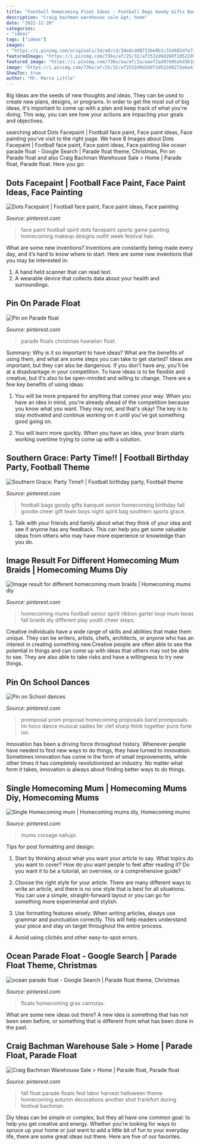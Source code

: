 ```yaml
---
title: "Football Homecoming Float Ideas - Football Bags Goody Gifts Banquet Senior Homecoming Birthday Fall Goodie Cheer Gift Team Boys Night Spirit Bag Southern Sports Grace"
description: "Craig bachman warehouse sale &gt; home"
date: "2022-12-20"
categories:
- "ideas"
tags: ["ideas"]
images:
- "https://i.pinimg.com/originals/3d/ed/cd/3dedcdd0732be0b1c314682dfe7396da.jpg"
featuredImage: "https://i.pinimg.com/736x/af/25/32/af2532d9d260f2d522d9272e6a43b5e9--musical-promposal-ideas-promposal-music.jpg"
featured_image: "https://i.pinimg.com/736x/aa/ef/2a/aaef2ad97605a5d3b105c57901bddd92--fall-fest-labor-day.jpg"
image: "https://i.pinimg.com/736x/af/25/32/af2532d9d260f2d522d9272e6a43b5e9--musical-promposal-ideas-promposal-music.jpg"
ShowToc: true
author: "Mr. Marco Little"
---
```



Big Ideas are the seeds of new thoughts and ideas. They can be used to create new plans, designs, or programs. In order to get the most out of big ideas, it's important to come up with a plan and keep track of what you're doing. This way, you can see how your actions are impacting your goals and objectives.

	

		
searching about Dots Facepaint | Football face paint, Face paint ideas, Face painting you've visit to the right page. We have 8 Images about Dots Facepaint | Football face paint, Face paint ideas, Face painting like ocean parade float - Google Search | Parade float theme, Christmas, Pin on Parade float and also Craig Bachman Warehouse Sale &gt; Home | Parade float, Parade float. Here you go:
		
    
## Dots Facepaint | Football Face Paint, Face Paint Ideas, Face Painting

<img loading=lazy src="https://i.pinimg.com/736x/1b/9a/ed/1b9aed9e407b8167d8c59531670863d2--football-face-paint-facepaint-ideas.jpg" onerror="this.onerror=null;this.src='https://tse4.mm.bing.net/th?id=OIP.4PUErNXBHT_tQR-JqstilAHaNJ&amp;pid=15.1';" alt="Dots Facepaint | Football face paint, Face paint ideas, Face painting">

_Source: pinterest.com_

>face paint football spirit dots facepaint sports game painting homecoming makeup designs outfit week festival hair. 

	

What are some new inventions?
Inventions are constantly being made every day, and it’s hard to know where to start. Here are some new inventions that you may be interested in: 
1. A hand held scanner that can read text.
2. A wearable device that collects data about your health and surroundings. 

    
## Pin On Parade Float

<img loading=lazy src="https://i.pinimg.com/736x/86/7c/87/867c8774746bb1a95f8846cf34742dc5--parade-floats.jpg" onerror="this.onerror=null;this.src='https://tse4.mm.bing.net/th?id=OIP.bB7_ad4enRqbjQob299mXgHaFj&amp;pid=15.1';" alt="Pin on Parade float">

_Source: pinterest.com_

>parade floats christmas hawaiian float. 

	

Summary: Why is it so important to have ideas? What are the benefits of using them, and what are some steps you can take to get started?
Ideas are important, but they can also be dangerous. If you don't have any, you'll be at a disadvantage in your competition. To have ideas is to be flexible and creative, but it's also to be open-minded and willing to change. There are a few key benefits of using ideas: 
1) You will be more prepared for anything that comes your way. When you have an idea in mind, you're already ahead of the competition because you know what you want. They may not, and that's okay! The key is to stay motivated and continue working on it until you've got something good going on. 

2) You will learn more quickly. When you have an idea, your brain starts working overtime trying to come up with a solution.

    
## Southern Grace: Party Time!! | Football Birthday Party, Football Theme

<img loading=lazy src="https://i.pinimg.com/originals/3d/ed/cd/3dedcdd0732be0b1c314682dfe7396da.jpg" onerror="this.onerror=null;this.src='https://tse2.mm.bing.net/th?id=OIP.AP1z0YY1gwI9UptDQUD-swHaJ4&amp;pid=15.1';" alt="Southern Grace: Party Time!! | Football birthday party, Football theme">

_Source: pinterest.com_

>football bags goody gifts banquet senior homecoming birthday fall goodie cheer gift team boys night spirit bag southern sports grace. 

	

1. Talk with your friends and family about what they think of your idea and see if anyone has any feedback. This can help you get some valuable ideas from others who may have more experience or knowledge than you do.

    
## Image Result For Different Homecoming Mum Braids | Homecoming Mums Diy

<img loading=lazy src="https://i.pinimg.com/736x/24/cb/48/24cb48eef71888e110fe7cc9522f6768.jpg" onerror="this.onerror=null;this.src='https://tse4.mm.bing.net/th?id=OIP.mWvtKuDBzqYt1YnNXilP0QHaJ4&amp;pid=15.1';" alt="Image result for different homecoming mum braids | Homecoming mums diy">

_Source: pinterest.com_

>homecoming mums football senior spirit ribbon garter loop mum texas fall braids diy different play youth cheer steps. 

	

Creative individuals have a wide range of skills and abilities that make them unique. They can be writers, artists, chefs, architects, or anyone who has an interest in creating something new.Creative people are often able to see the potential in things and can come up with ideas that others may not be able to see. They are also able to take risks and have a willingness to try new things.

    
## Pin On School Dances

<img loading=lazy src="https://i.pinimg.com/736x/af/25/32/af2532d9d260f2d522d9272e6a43b5e9--musical-promposal-ideas-promposal-music.jpg" onerror="this.onerror=null;this.src='https://tse1.mm.bing.net/th?id=OIP.Zk6jM0qsexI_flynfV_ZOwHaJ3&amp;pid=15.1';" alt="Pin on School dances">

_Source: pinterest.com_

>promposal prom proposal homecoming proposals band promposals im hoco dance musical sadies fer clef sharp think together puns forte isn. 

	

Innovation has been a driving force throughout history. Whenever people have needed to find new ways to do things, they have turned to innovation. Sometimes innovation has come in the form of small improvements, while other times it has completely revolutionized an industry. No matter what form it takes, innovation is always about finding better ways to do things.

    
## Single Homecoming Mum | Homecoming Mums Diy, Homecoming Mums

<img loading=lazy src="https://i.pinimg.com/originals/b2/0b/78/b20b78a2c631a57c9a632d795f893e9f.jpg" onerror="this.onerror=null;this.src='https://tse4.mm.bing.net/th?id=OIP.N86nYnOWyqxmLy0MG93BTwHaOJ&amp;pid=15.1';" alt="Single Homecoming mum | Homecoming mums diy, Homecoming mums">

_Source: pinterest.com_

>mums corsage nahupi. 

	

Tips for post formatting and design:
1. Start by thinking about what you want your article to say. What topics do you want to cover? How do you want people to feel after reading it? Do you want it to be a tutorial, an overview, or a comprehensive guide?
2. Choose the right style for your article. There are many different ways to write an article, and there is no one style that is best for all situations. You can use a simple, straight-forward layout or you can go for something more experimental and stylish.

3. Use formatting features wisely. When writing articles, always use grammar and punctuation correctly. This will help readers understand your piece and stay on target throughout the entire process.

4. Avoid using clichés and other easy-to-spot errors.

    
## Ocean Parade Float - Google Search | Parade Float Theme, Christmas

<img loading=lazy src="https://i.pinimg.com/736x/bd/16/67/bd166772f969c1bf7a03ccc1e283c7df.jpg" onerror="this.onerror=null;this.src='https://tse2.mm.bing.net/th?id=OIP.5JdRAb7HKIVCetHKrSb2-wHaEK&amp;pid=15.1';" alt="ocean parade float - Google Search | Parade float theme, Christmas">

_Source: pinterest.com_

>floats homecoming gras carrozas. 

	

What are some new ideas out there?
A new idea is something that has not been seen before, or something that is different from what has been done in the past.

    
## Craig Bachman Warehouse Sale &gt; Home | Parade Float, Parade Float

<img loading=lazy src="https://i.pinimg.com/736x/aa/ef/2a/aaef2ad97605a5d3b105c57901bddd92--fall-fest-labor-day.jpg" onerror="this.onerror=null;this.src='https://tse4.mm.bing.net/th?id=OIP.aOuZHvbYbFkWQsVIQlgySgHaHS&amp;pid=15.1';" alt="Craig Bachman Warehouse Sale &gt; Home | Parade float, Parade float">

_Source: pinterest.com_

>fall float parade floats fest labor harvest halloween theme homecoming autumn decorations another shot frankfort during festival bachman. 

	

Diy Ideas can be simple or complex, but they all have one common goal: to help you get creative and energy. Whether you're looking for ways to spruce up your home or just want to add a little bit of fun to your everyday life, there are some great ideas out there. Here are five of our favorites.

